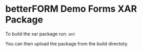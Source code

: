 betterFORM Demo Forms XAR Package
=================================

To build the xar package run:
```ant```

You can then upload the package from the build directoty.


